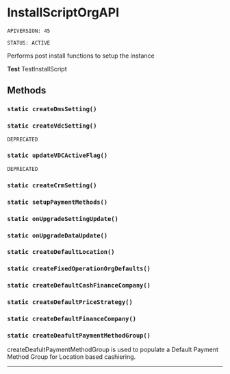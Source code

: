 # InstallScriptOrgAPI

`APIVERSION: 45`

`STATUS: ACTIVE`

Performs post install functions to setup the instance


**Test** TestInstallScript

## Methods
### `static createDmsSetting()`
### `static createVdcSetting()`

`DEPRECATED`
### `static updateVDCActiveFlag()`

`DEPRECATED`
### `static createCrmSetting()`
### `static setupPaymentMethods()`
### `static onUpgradeSettingUpdate()`
### `static onUpgradeDataUpdate()`
### `static createDefaultLocation()`
### `static createFixedOperationOrgDefaults()`
### `static createDefaultCashFinanceCompany()`
### `static createDefaultPriceStrategy()`
### `static createDefaultFinanceCompany()`
### `static createDeafultPaymentMethodGroup()`

createDeafultPaymentMethodGroup is used to populate a Default Payment Method Group for Location based cashiering.

---
